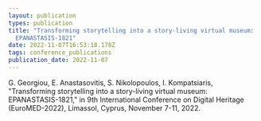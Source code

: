 ```yaml
---
layout: publication
types: publication
title: "Transforming storytelling into a story-living virtual museum:
  EPANASTASIS-1821"
date: 2022-11-07T16:53:18.178Z
tags: conference_publications
publication_date: 2022-11-07
---
```

G. Georgiou, E. Anastasovitis, S. Nikolopoulos, I. Kompatsiaris, "Transforming storytelling into a story-living virtual museum: EPANASTASIS-1821," in 9th International Conference on Digital Heritage (EuroMED-2022), Limassol, Cyprus, November 7-11, 2022.
